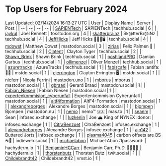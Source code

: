 # Top Users for February 2024
Last Updated: 02/14/2024 16:13:27 UTC
| User | Display Name | Server | Post |
| -- | -- | -- | -- |
| [SAPIENTech](https://techhub.social/@SAPIENTech) | SAPIENTech | techhub.social | 6 |
| [jaykul](https://fosstodon.org/@jaykul) | Joel Bennett | fosstodon.org | 4 |
| [skatterbrainz](https://techhub.social/@skatterbrainz) | Sk@tterBr@iNz | techhub.social | 4 |
| [JeffHicks](https://techhub.social/@JeffHicks) | Jeff Hicks 🐶🎼🍷🖥️ | techhub.social | 4 |
| [mdowst](https://mastodon.social/@mdowst) | Matthew Dowst | mastodon.social | 3 |
| [zirias](https://techhub.social/@zirias) | Felix Palmen 📯 | techhub.social | 2 |
| [Clatent](https://techhub.social/@Clatent) | Clayton Tyger | techhub.social | 2 |
| [Shawn_Brink](https://techhub.social/@Shawn_Brink) | Shawn Brink | techhub.social | 1 |
| [poshlandPRO](https://techhub.social/@poshlandPRO) | Damian Garbus | techhub.social | 1 |
| [ollimenzel](https://techhub.social/@ollimenzel) | Oliver Menzel | techhub.social | 1 |
| [azuretracks](https://techhub.social/@azuretracks) | AzureTracks | techhub.social | 1 |
| [fabiscafe](https://mstdn.social/@fabiscafe) | Fabian :antifa: 🏳️‍🌈 | mstdn.social | 1 |
| [cjerrington](https://mstdn.social/@cjerrington) | Clayton Errington 🖥️ | mstdn.social | 1 |
| [nicferr](https://mastodon.uno/@nicferr) | Nicola Ferrini | mastodon.uno | 1 |
| [mborus](https://mastodon.social/@mborus) | mborus | mastodon.social | 1 |
| [gbraad](https://mastodon.social/@gbraad) | Gerard Braad | mastodon.social | 1 |
| [Fabian_Niesen](https://mastodon.social/@Fabian_Niesen) | Fabian Niesen | mastodon.social | 1 |
| [expertenkommision_cyberunfall](https://mastodon.social/@expertenkommision_cyberunfall) | Expertenkommision Cyberunfall | mastodon.social | 1 |
| [altf4formation](https://mastodon.social/@altf4formation) | AltF4-Formation | mastodon.social | 1 |
| [alexandreborges](https://mastodon.social/@alexandreborges) | Alexandre Borges | mastodon.social | 1 |
| [bjompen](https://mastodon.nu/@bjompen) | Bjompen | mastodon.nu | 1 |
| [nemo](https://mas.to/@nemo) | nemo™ 🇺🇦 | mas.to | 1 |
| [seanm](https://infosec.exchange/@seanm) | Sean | infosec.exchange | 1 |
| [luzkenin](https://infosec.exchange/@luzkenin) | Joe 🏔️ King of NYNEX :donor: | infosec.exchange | 1 |
| [CitraBenzoet](https://infosec.exchange/@CitraBenzoet) | CitraBenzoet | infosec.exchange | 1 |
| [alexandreborges](https://infosec.exchange/@alexandreborges) | Alexandre Borges | infosec.exchange | 1 |
| [ajn142](https://infosec.exchange/@ajn142) | Buttered Jorts | infosec.exchange | 1 |
| [plasma4045](https://indieweb.social/@plasma4045) | carbon offsets are BS ☕️🥬 | indieweb.social | 1 |
| [michaelabon](https://hachyderm.io/@michaelabon) | Michael Abon :1password: | hachyderm.io | 1 |
| [BenjaminHCCarr](https://hachyderm.io/@BenjaminHCCarr) | Benjamin Carr, Ph.D. 👨🏻‍💻🧬 | hachyderm.io | 1 |
| [thorstenbutz](https://twit.social/@thorstenbutz) | Thorsten Butz | twit.social | 1 |
| [Childebrandt42](https://vmst.io/@Childebrandt42) | Childebrandt42 | vmst.io | 1 |

